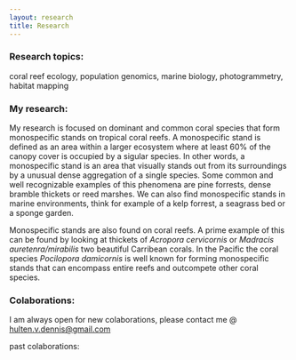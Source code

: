 ```yaml
---
layout: research
title: Research
---
```

### Research topics:
coral reef ecology, population genomics, marine biology, photogrammetry, habitat mapping

### My research:
My research is focused on dominant and common coral species that form monospecific stands on tropical coral reefs. A monospecific stand is defined as an area within a larger ecosystem where at least 60% of the canopy cover is occupied by a sigular species. In other words, a monospecific stand is an area that visually stands out from its surroundings by a unusual dense aggregation of a single species. Some common and well recognizable examples of this phenomena are pine forrests, dense bramble thickets or reed marshes. We can also find monospecific stands in marine environments, think for example of a kelp forrest, a seagrass bed or a sponge garden. 

Monospecific stands are also found on coral reefs. A prime example of this can be found by looking at thickets of _Acropora cervicornis_ or _Madracis auretenra/mirabilis_ two beautiful Carribean corals. In the Pacific the coral species _Pocilopora damicornis_ is well known for forming monospecific stands that can encompass entire reefs and outcompete other coral species. 

### Colaborations:
I am always open for new colaborations, please contact me @ hulten.v.dennis@gmail.com

past colaborations:

